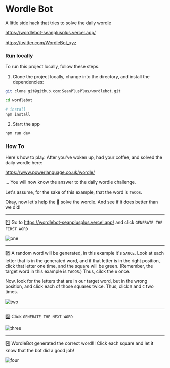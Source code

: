 # Wordle Bot

A little side hack that tries to solve the daily wordle

https://wordlebot-seanplusplus.vercel.app/

https://twitter.com/WordleBot_xyz

### Run locally

To run this project locally, follow these steps.

1. Clone the project locally, change into the directory, and install the dependencies:

```sh
git clone git@github.com:SeanPlusPlus/wordlebot.git

cd wordlebot

# install 
npm install
```

2. Start the app

```sh
npm run dev
```

### How To

Here's how to play. After you've woken up, had your coffee, and solved the daily wordle here:

https://www.powerlanguage.co.uk/wordle/

... You will now know the answer to the daily wordle challenge. 

Let's assume, for the sake of this example, that the word is `TACOS`.

Okay, now let's help the 🤖 solve the wordle. And see if it does better than we did!

---

1️⃣ Go to https://wordlebot-seanplusplus.vercel.app/ and click `GENERATE THE FIRST WORD`

![one](https://i.imgur.com/3lWwqfI.png)

---

2️⃣ A random word will be generated, in this example it's `SAUCE`. Look at each letter that is in the generated word, and if that letter is in the right position, click that letter one time, and the square will be green. (Remember, the target word in this example is `TACOS`.) Thus, cilck the `A` once. 

Now, look for the letters that are in our target word, but in the wrong position, and click each of those squares twice. Thus, click `S` and `C` two times.

![two](https://i.imgur.com/WuZoJtu.png)

---

3️⃣ Click `GENERATE THE NEXT WORD`

![three](https://i.imgur.com/4OKVoG3.png)

---

4️⃣ WordleBot generated the correct word!!! Click each square and let it know that the bot did a good job!

![four](https://i.imgur.com/heSe2sA.png)
